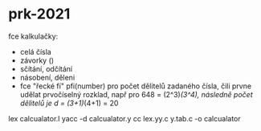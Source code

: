 # prk-2021
fce kalkulačky:
  - celá čísla
  - závorky ()
  - sčítání, odčítání
  - násobení, děleni
  - fce "řecké fí" pfi(number) pro počet dělitelů zadaného čísla, čili prvne udělat prvočíselný rozklad, např pro 648 = (2^3)*(3^4), následně počet dělitelů je d = (3+1)*(4+1) = 20

lex calcualator.l
yacc -d calcualator.y
cc lex.yy.c y.tab.c -o calcualator 